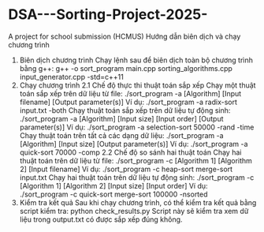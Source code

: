 # DSA---Sorting-Project-2025-
A project for school submission (HCMUS) 
Hướng dẫn biên dịch và chạy chương trình
1. Biên dịch chương trình
Chạy lệnh sau để biên dịch toàn bộ chương trình bằng g++:
g++ -o sort_program main.cpp sorting_algorithms.cpp input_generator.cpp -std=c++11
2. Chạy chương trình
2.1 Chế độ thực thi thuật toán sắp xếp
Chạy một thuật toán sắp xếp trên dữ liệu từ file:
./sort_program -a [Algorithm] [Input filename] [Output parameter(s)]
Ví dụ:
./sort_program -a radix-sort input.txt -both
Chạy thuật toán sắp xếp trên dữ liệu tự động sinh:
./sort_program -a [Algorithm] [Input size] [Input order] [Output parameter(s)]
Ví dụ:
./sort_program -a selection-sort 50000 -rand -time
Chạy thuật toán trên tất cả các dạng dữ liệu:
./sort_program -a [Algorithm] [Input size] [Output parameter(s)]
Ví dụ:
./sort_program -a quick-sort 70000 -comp
2.2 Chế độ so sánh hai thuật toán
Chạy hai thuật toán trên dữ liệu từ file:
./sort_program -c [Algorithm 1] [Algorithm 2] [Input filename]
Ví dụ:
./sort_program -c heap-sort merge-sort input.txt
Chạy hai thuật toán trên dữ liệu tự động sinh:
./sort_program -c [Algorithm 1] [Algorithm 2] [Input size] [Input order]
Ví dụ:
./sort_program -c quick-sort merge-sort 100000 -nsorted
3. Kiểm tra kết quả
Sau khi chạy chương trình, có thể kiểm tra kết quả bằng script kiểm tra:
python check_results.py
Script này sẽ kiểm tra xem dữ liệu trong output.txt có được sắp xếp đúng không.
